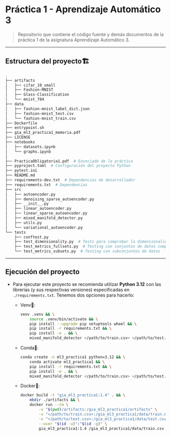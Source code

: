 # Práctica 1 - Aprendizaje Automático 3
> Repositorio que contiene el código fuente y demás documentos de la práctica 1 de la asignatura Aprendizaje Automático 3.

---
## Estructura del proyecto🏗️
```bash
.
├── artifacts
│   ├── cifar_10_small
│   ├── Fashion-MNIST
│   ├── Glass-Classification
│   └── mnist_784
├── data
│   ├── fashion-mnist_label_dict.json
│   ├── fashion-mnist_test.csv
│   └── fashion-mnist_train.csv
├── Dockerfile
├── entrypoint.sh
├── gia_ml3_practica1_memoria.pdf
├── LICENSE
├── notebooks
│   ├── datasets.ipynb
│   └── graphs.ipynb
│  
├── PracticaObligatoria1.pdf  # Enunciado de la práctica
├── pyproject.toml  # Configuración del proyecto Python
├── pytest.ini
├── README.md
├── requirements-dev.txt  # Dependencias de desarrollador
├── requirements.txt  # Dependencias
├── src
│   ├── autoencoder.py
│   ├── denoising_sparse_autoencoder.py
│   ├── __init__.py
│   ├── linear_autoencoder.py
│   ├── linear_sparse_autoencoder.py
│   ├── mixed_manifold_detector.py
│   ├── utils.py
│   └── variational_autoencoder.py
└── tests
    ├── conftest.py
    ├── test_dimensionality.py  # Tests para comprobar la dimensionalidad de los outputs
    ├── test_metrics_fullsets.py  # Testing con conjuntos de datos completos
    └── test_metrics_subsets.py  # Testing con subconjuntos de datos
```

---
## Ejecución del proyecto
- Para ejecutar este proyecto se recomienda utilizar **Python 3.12** con las librerías (y sus respectivas versiones) especificadas en `./requirements.txt`. Tenemos dos opciones para hacerlo:
    - Venv🐍:
        ```bash
        venv .venv && \
            source .venv/bin/activate && \
            pip install --upgrade pip setuptools wheel && \
            pip install -r requirements.txt && \
            pip install -e . && \
            mixed_manifold_detector </path/to/train.csv> </path/to/test.csv>
        ```

    - Conda🐍:
        ```bash
        conda create -n ml3_practica1 python=3.12 && \
            conda activate ml3_practica1 && \
            pip install -r requirements.txt && \
            pip install -e . && \
            mixed_manifold_detector </path/to/train.csv> </path/to/test.csv>
        ```

    - Docker🐋:
        ```bash
        docker build -t "gia_ml3_practica1:1.4" . && \
            mkdir ./artifacts && \
            docker run --rm \
                -v "$(pwd)/artifacts:/gia_ml3_practica1/artifacts" \
                -v "</path/to/train.csv>:/gia_ml3_practica1/data/train.csv" \
                -v "</path/to/test.csv>:/gia_ml3_practica1/data/test.csv" \
                --user "$(id -u)":"$(id -g)" \
                gia_ml3_practica1:1.4 /gia_ml3_practica1/data/train.csv /gia_ml3_practica1/data/test.csv
        ```
